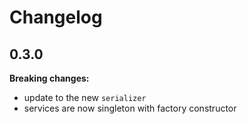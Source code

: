 # Changelog

## 0.3.0

**Breaking changes:**

- update to the new `serializer`
- services are now singleton with factory constructor